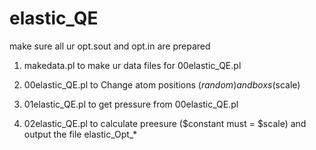 # elastic_QE

make sure all ur opt.sout and opt.in are prepared 

1. makedata.pl to make ur data files for 00elastic_QE.pl

2. 00elastic_QE.pl to Change atom positions ($random) and boxs ($scale)

3. 01elastic_QE.pl to get pressure from 00elastic_QE.pl

4. 02elastic_QE.pl to calculate preesure ($constant must = $scale)
    and output the file elastic_Opt_* 
